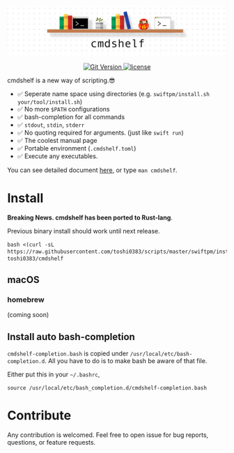<p align="center">
  <a href="https://github.com/toshi0383/cmdshelf">
    <img src="https://github.com/toshi0383/assets/blob/master/cmdshelf/banner.png" alt="XcodeGen" />
  </a>
</p>
<p align="center">
  <a href="https://github.com/toshi0383/cmdshelf/releases">
    <img src="https://img.shields.io/github/release/toshi0383/cmdshelf.svg" alt="Git Version" />
  </a>
  <a href="https://github.com/toshi0383/cmdshelf/blob/master/LICENSE">
    <img src="https://img.shields.io/badge/license-MIT-lightgray.svg" alt="license" />
  </a>
</p>

cmdshelf is a new way of scripting.😎

- ✅ Seperate name space using directories (e.g. `swiftpm/install.sh` `your/tool/install.sh`)
- ✅ No more `$PATH` configurations
- ✅ bash-completion for all commands
- ✅ `stdout`, `stdin`, `stderr`
- ✅ No quoting required for arguments. (just like `swift run`)
- ✅ The coolest manual page
- ✅ Portable environment (`.cmdshelf.toml`)
- ✅ Execute any executables.

You can see detailed document [here](docs/getting-started.md), or type `man cmdshelf`.

# Install
**Breaking News. cmdshelf has been ported to Rust-lang**.

Previous binary install should work until next release.

```
bash <(curl -sL https://raw.githubusercontent.com/toshi0383/scripts/master/swiftpm/install.sh) toshi0383/cmdshelf
```

## macOS
### homebrew
(coming soon)

## Install auto bash-completion
`cmdshelf-completion.bash` is copied under `/usr/local/etc/bash-completion.d`. All you have to do is to make bash be aware of that file.

Either put this in your `~/.bashrc`,
```shell
source /usr/local/etc/bash_completion.d/cmdshelf-completion.bash
```

# Contribute
Any contribution is welcomed.
Feel free to open issue for bug reports, questions, or feature requests.
